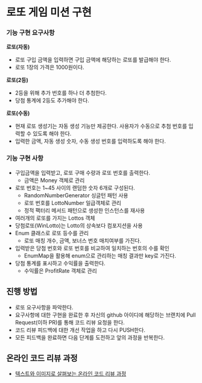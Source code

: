 # 로또 게임 미션 구현

### 기능 구현 요구사항
**로또(자동)**

- 로또 구입 금액을 입력하면 구입 금액에 해당하는 로또를 발급해야 한다.
- 로또 1장의 가격은 1000원이다.

**로또(2등)**

- 2등을 위해 추가 번호를 하나 더 추첨한다.
- 당첨 통계에 2등도 추가해야 한다.

**로또(수동)**
 
- 현재 로또 생성기는 자동 생성 기능만 제공한다. 사용자가 수동으로 추첨 번호를 입력할 수 있도록 해야 한다.
- 입력한 금액, 자동 생성 숫자, 수동 생성 번호를 입력하도록 해야 한다.

### 기능 구현 사항
- 구입금액을 입력받고, 로또 구매 수량과 로또 번호를 출력한다.
  - 금액은 Money 객체로 관리
- 로또 번호는 1~45 사이의 랜덤한 숫자 6개로 구성된다.
  - RandomNumberGenerator 싱글턴 패턴 사용
  - 로또 번호를 LottoNumber 일급객체로 관리
  - 정적 팩터리 메서드 패턴으로 생성한 인스턴스를 재사용
- 여러개의 로또를 가지는 Lottos 객체
- 당첨로또(WinLotto)는 Lotto의 상속보다 컴포지션을 사용
- Enum 클래스로 로또 등수를 관리
  - 로또 매칭 개수, 금액, 보너스 번호 매치여부를 가진다.
- 입력받은 당첨 번호와 로또 번호를 비교하여 일치하는 번호의 수를 확인
  - EnumMap을 활용해 enum으로 관리하는 매칭 결과만 key로 가진다.
- 당첨 통계를 표시하고 수익률을 출력한다.
  - 수익률은 ProfitRate 객체로 관리

## 진행 방법
* 로또 요구사항을 파악한다.
* 요구사항에 대한 구현을 완료한 후 자신의 github 아이디에 해당하는 브랜치에 Pull Request(이하 PR)를 통해 코드 리뷰 요청을 한다.
* 코드 리뷰 피드백에 대한 개선 작업을 하고 다시 PUSH한다.
* 모든 피드백을 완료하면 다음 단계를 도전하고 앞의 과정을 반복한다.

## 온라인 코드 리뷰 과정
* [텍스트와 이미지로 살펴보는 온라인 코드 리뷰 과정](https://github.com/next-step/nextstep-docs/tree/master/codereview)